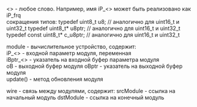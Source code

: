<> - любое слово. Например, имя iP_<> может быть реализовано как iP_frq  
сокращения типов:
typedef uint8_t  u8;            // аналогично для uint16_t и uint32_t
typedef uint8_t* u8ptr;         // аналогично для uint16_t и uint32_t  
typedef const uint8_t* c_u8ptr; // аналогично для uint16_t и uint32_t  

module    - вычислительное устройство, содержит:  
iP_<>     - входной параметр модуля, переменная  
iBptr_<>  - указатель на входной буфер параметра модуля  
oB        - выходной буфер модуля
oBptr     - указатель на выходной буфер модуля  
update()  - метод обновления модуля

wire      - связь между модулями, содержит:
srcModule - ссылка на начальный модуль
dstModule - ссылка на конечный модуль
